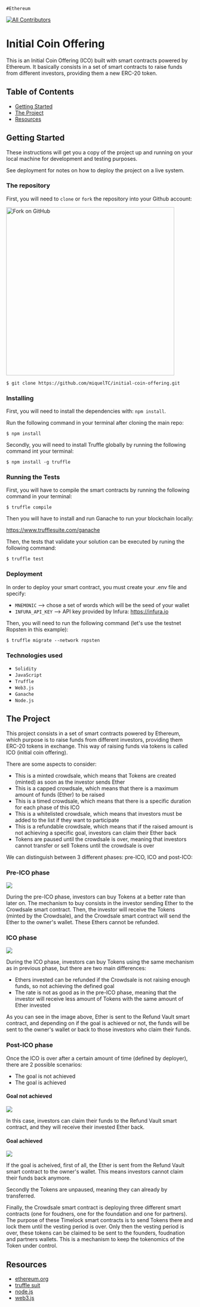 `#Ethereum`

<!-- ALL-CONTRIBUTORS-BADGE:START - Do not remove or modify this section -->

[![All Contributors](https://img.shields.io/badge/all_contributors-1-orange.svg?style=flat-square)](#contributors-)

<!-- ALL-CONTRIBUTORS-BADGE:END -->

# Initial Coin Offering

This is an Initial Coin Offering (ICO) built with smart contracts powered by Ethereum. It basically consists in a set of smart contracts to raise funds from different investors, providing them a new ERC-20 token.

## Table of Contents

- [Getting Started](#getting-started)
- [The Project](#the-project)
- [Resources](#resources)

## Getting Started

These instructions will get you a copy of the project up and running on your
local machine for development and testing purposes.

See deployment for notes on how to deploy the project on a live system.

### The repository

First, you will need to `clone` or `fork` the repository into your Github
account:

<img src="https://docs.github.com/assets/images/help/repository/fork_button.jpg" alt="Fork on GitHub" width='450'>

```
$ git clone https://github.com/miquelTC/initial-coin-offering.git
```

### Installing

First, you will need to install the dependencies with: `npm install`.

Run the following command in your terminal after cloning the main repo:

```
$ npm install
```

Secondly, you will need to install Truffle globally by running the following command int your terminal:

```
$ npm install -g truffle
```

### Running the Tests

First, you will have to compile the smart contracts by running the following command in your terminal:

```
$ truffle compile
```

Then you will have to install and run Ganache to run your blockchain locally:

https://www.trufflesuite.com/ganache

Then, the tests that validate your solution can be executed by runing the following
command:

```
$ truffle test
```

### Deployment

In order to deploy your smart contract, you must create your .env file and specify:

- `MNEMONIC` --> chose a set of words which will be the seed of your wallet
- `INFURA_API_KEY` --> API key provided by Infura: https://infura.io

Then, you will need to run the following command (let's use the testnet Ropsten in this example):

```
$ truffle migrate --network ropsten
```

### Technologies used

- `Solidity`
- `JavaScript`
- `Truffle`
- `Web3.js`
- `Ganache`
- `Node.js`

## The Project

This project consists in a set of smart contracts powered by Ethereum, which purpose is to raise funds from different investors, providing them ERC-20 tokens in exchange. This way of raising funds via tokens is called ICO (initial coin offering).

There are some aspects to consider:
- This is a minted crowdsale, which means that Tokens are created (minted) as soon as the investor sends Ether
- This is a capped crowdsale, which means that there is a maximum amount of funds (Ether) to be raised
- This is a timed crowdsale, which means that there is a specific duration for each phase of this ICO
- This is a whitelisted crowdsale, which means that investors must be added to the list if they want to participate
- This is a refundable crowdsale, which means that if the raised amount is not achieving a specific goal, investors can claim their Ether back
- Tokens are paused until the crowdsale is over, meaning that investors cannot transfer or sell Tokens until the crowdsale is over

We can distinguish between 3 different phases: pre-ICO, ICO and post-ICO:

### Pre-ICO phase

<img src="./img/pre-ico.PNG">

During the pre-ICO phase, investors can buy Tokens at a better rate than later on. The mechanism to buy consists in the investor sending Ether to the Crowdsale smart contract. Then, the investor will receive the Tokens (minted by the Crowdsale), and the Crowdsale smart contract will send the Ether to the owner's wallet. 
These Ethers cannot be refunded.

### ICO phase

<img src="./img/ico.PNG">

During the ICO phase, investors can buy Tokens using the same mechanism as in previous phase, but there are two main differences:
- Ethers invested can be refunded if the Crowdsale is not raising enough funds, so not achieving the defined goal
- The rate is not as good as in the pre-ICO phase, meaning that the investor will receive less amount of Tokens with the same amount of Ether invested

As you can see in the image above, Ether is sent to the Refund Vault smart contract, and depending on if the goal is achieved or not, the funds will be sent to the owner's wallet or back to those investors who claim their funds.

### Post-ICO phase

Once the ICO is over after a certain amount of time (defined by deployer), there are 2 possible scenarios:
- The goal is not achieved
- The goal is achieved

#### Goal not achieved

<img src="./img/post-ico-goal-not-achieved.PNG">

In this case, investors can claim their funds to the Refund Vault smart contract, and they will receive their invested Ether back.

#### Goal achieved

<img src="./img/post-ico-goal-achieved.PNG">

If the goal is acheived, first of all, the Ether is sent from the Refund Vault smart contract to the owner's wallet.
This means investors cannot claim their funds back anymore.

Secondly the Tokens are unpaused, meaning they can already by transferred.

Finally, the Crowdsale smart contract is deploying three different smart contracts (one for foudners, one for the foundation and one for partners).
The purpose of these Timelock smart contracts is to send Tokens there and lock them until the vesting period is over.
Only then the vesting period is over, these tokens can be claimed to be sent to the founders, foudnation and partners wallets.
This is a mechanism to keep the tokenomics of the Token under control.

## Resources

- [ethereum.org](https://ethereum.org/)
- [truffle suit](https://www.trufflesuite.com/)
- [node.js](https://nodejs.org/)
- [web3.js](https://web3js.readthedocs.io/)
